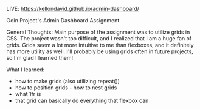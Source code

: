 LIVE: https://kellondavid.github.io/admin-dashboard/

Odin Project's Admin Dashboard Assignment

General Thoughts: Main purpose of the assignment was to utilize grids in CSS. The project wasn't too difficult, and I realized that I am a huge fan of grids. Grids seem a lot more intuitive to me than flexboxes, and it definitely has more utility as well. I'll probably be using grids often in future projects, so I'm glad I learned them!

What I learned:

- how to make grids (also utilizing repeat())
- how to position grids - how to nest grids
- what 1fr is
- that grid can basically do everything that flexbox can
